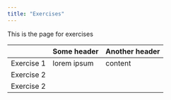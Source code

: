 ```yaml
---
title: "Exercises"
---
```


This is the page for exercises


|            | Some header | Another header |
|------------|-------------|----------------|
| Exercise 1 | lorem ipsum | content        |
| Exercise 2 |             |                |
| Exercise 2 |             |                |
